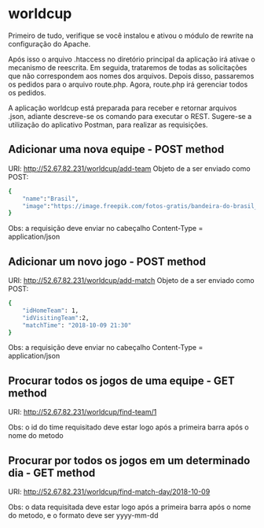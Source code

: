 # worldcup

Primeiro de tudo, verifique se você instalou e ativou o módulo de rewrite na configuração do Apache.

Após isso o arquivo .htaccess no diretório principal da aplicação irá ativae o mecanismo de reescrita.
Em seguida, trataremos de todas as solicitações que não correspondem aos nomes dos arquivos. 
Depois disso, passaremos os pedidos para o arquivo route.php. Agora, route.php irá gerenciar todos os pedidos.

A aplicação worldcup está preparada para receber e retornar arquivos .json, adiante descreve-se os comando para executar o REST.
Sugere-se a utilização do aplicativo Postman, para realizar as requisições.

## Adicionar uma nova equipe - POST method

URI: http://52.67.82.231/worldcup/add-team
Objeto de a ser enviado como POST:
```sh
{
	"name":"Brasil",
	"image":"https://image.freepik.com/fotos-gratis/bandeira-do-brasil_1401-76.jpg"
}
```

Obs: a requisição deve enviar no cabeçalho Content-Type = application/json

## Adicionar um novo jogo - POST method

URI: http://52.67.82.231/worldcup/add-match
Objeto de a ser enviado como POST:
```sh
{
	"idHomeTeam": 1,
	"idVisitingTeam":2,
	"matchTime": "2018-10-09 21:30"
}
```


Obs: a requisição deve enviar no cabeçalho Content-Type = application/json

## Procurar todos os jogos de uma equipe - GET method

URI: http://52.67.82.231/worldcup/find-team/1

Obs: o id do time requisitado deve estar logo após a primeira barra após o nome do metodo

## Procurar por todos os jogos em um determinado dia - GET method

URI: http://52.67.82.231/worldcup/find-match-day/2018-10-09

Obs: o data requisitada deve estar logo após a primeira barra após o nome do metodo, e o formato deve ser yyyy-mm-dd

